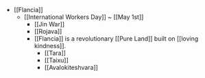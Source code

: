 - [[Flancia]]
  - [[International Workers Day]] ~ [[May 1st]]
    - [[Jin War]]
    - [[Rojava]]
    - [[Flancia]] is a revolutionary [[Pure Land]] built on [[loving kindness]].
      - [[Tara]]
      - [[Taixu]]
      - [[Avalokiteshvara]]
